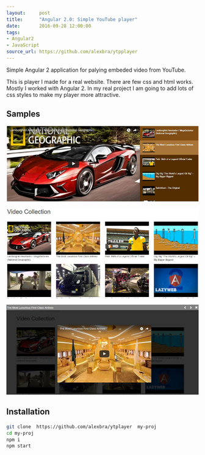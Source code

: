 ```yaml
---
layout:     post
title:      "Angular 2.0: Simple YouTube player"
date:       2016-09-28 12:00:00
tags: 
- Angular2 
- JavaScript
source_url: https://github.com/alexbra/ytpplayer
---
```


Simple Angular 2 application for palying embeded video from YouTube. 
<!--more-->

This is player I made for a real website.
There are few css and html works. Mostly I worked with Angular 2. In my real project I am going to add lots of css styles to make my player more attractive. 

## Samples  
![main page](../img/ytplayer_1.JPG "Main page")

![grid video](../img/ytplayer_2.JPG "Grid video")

![lightbox video](../img/ytplayer_3.JPG "lightbox video")

## Installation


```bash
git clone  https://github.com/alexbra/ytplayer  my-proj
cd my-proj
npm i 
npm start
```


